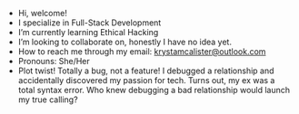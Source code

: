 - Hi, welcome!
- I specialize in Full-Stack Development
- I’m currently learning Ethical Hacking
- I’m looking to collaborate on, honestly I have no idea yet.
- How to reach me through my email: krystamcalister@outlook.com
- Pronouns: She/Her
- Plot twist! Totally a bug, not a feature! I debugged a relationship and accidentally discovered my passion for tech. Turns out, my ex was a total syntax error. Who knew debugging a bad relationship would launch my true calling?

<!---
kbabyyy13/kbabyyy13 is a ✨ special ✨ repository because its `README.md` (this file) appears on your GitHub profile.
You can click the Preview link to take a look at your changes.
--->
